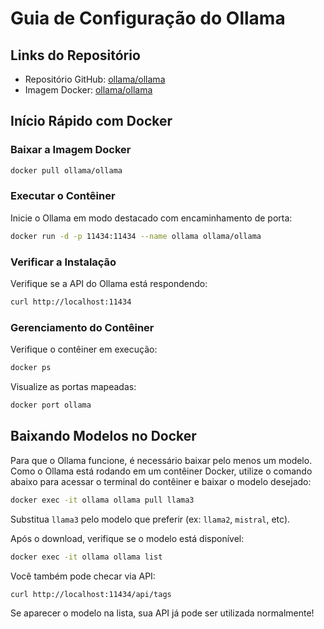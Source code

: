 # Guia de Configuração do Ollama

## Links do Repositório
- Repositório GitHub: [ollama/ollama](https://github.com/ollama/ollama)
- Imagem Docker: [ollama/ollama](https://hub.docker.com/r/ollama/ollama)

## Início Rápido com Docker

### Baixar a Imagem Docker
```bash
docker pull ollama/ollama
```

### Executar o Contêiner
Inicie o Ollama em modo destacado com encaminhamento de porta:
```bash
docker run -d -p 11434:11434 --name ollama ollama/ollama
```

### Verificar a Instalação
Verifique se a API do Ollama está respondendo:
```bash
curl http://localhost:11434
```

### Gerenciamento do Contêiner
Verifique o contêiner em execução:
```bash
docker ps
```

Visualize as portas mapeadas:
```bash
docker port ollama
```

## Baixando Modelos no Docker

Para que o Ollama funcione, é necessário baixar pelo menos um modelo. Como o Ollama está rodando em um contêiner Docker, utilize o comando abaixo para acessar o terminal do contêiner e baixar o modelo desejado:

```bash
docker exec -it ollama ollama pull llama3
```

Substitua `llama3` pelo modelo que preferir (ex: `llama2`, `mistral`, etc).

Após o download, verifique se o modelo está disponível:

```bash
docker exec -it ollama ollama list
```

Você também pode checar via API:

```bash
curl http://localhost:11434/api/tags
```

Se aparecer o modelo na lista, sua API já pode ser utilizada normalmente!
